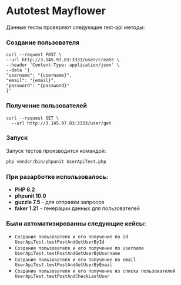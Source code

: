 # Autotest Mayflower
Данные тесты проверяют следующие rest-api методы:
### Создание пользователя
```
curl --request POST \
--url http://3.145.97.83:3333/user/create \
--header 'Content-Type: application/json' \
--data '{
"username": "{username}",
"email": "{email}",
"password": "{password}"
}'
```
### Получение пользователей
```
curl --request GET \
  --url http://3.145.97.83:3333/user/get
```
### Запуск
Запуск тестов производится командой:
```bash
php vendor/bin/phpunit UserApiTest.php
```
### При разарботке использовалось:
* **PHP 8.2** 
* **phpunit 10.0**
* **guzzle 7.5** - для отправки запросов
* **faker 1.21** - генерации данных для пользователей
### Были автоматизированны следующие кейсы:
* `Создание пользователя и его получение по id UserApiTest.testPostAndGetUserById`
* `Создание пользователя и его получение по username UserApiTest.testPostAndGetUserByUsername`
* `Создание пользователя и его получение по email UserApiTest.testPostAndGetUserByEmail`
* `Создание пользователя и его получение из списка пользователей UserApiTest.testPostAndCheckLastUser`

